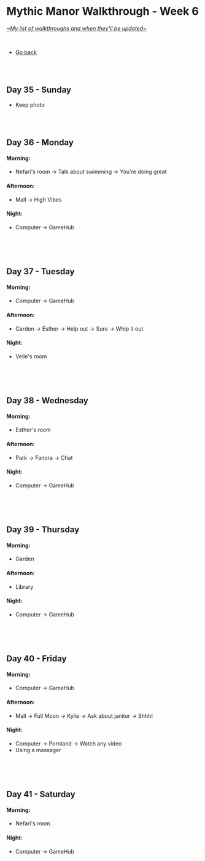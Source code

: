 # Mythic Manor Walkthrough - Week 6
[*\~My list of walkthroughs and when they'll be updated\~*](https://www.patreon.com/maimlain)

<br>

- [Go back](https://github.com/maim-lain/mythicmanor/blob/master/walkthrough.md)

<br>
<br>

## Day 35 - Sunday
- Keep photo

<br>
<br>

## Day 36 - Monday
#### Morning:
- Nefari's room -> Talk about swimming -> You're doing great

#### Afternoon:
- Mall -> High Vibes

#### Night:
- Computer -> GameHub

<br>
<br>
<br>

## Day 37 - Tuesday
#### Morning:
- Computer -> GameHub

#### Afternoon:
- Garden -> Esther -> Help out -> Sure -> Whip it out

#### Night:
- Velle's room

<br>
<br>
<br>

## Day 38 - Wednesday
#### Morning:
- Esther's room

#### Afternoon:
- Park -> Fanora -> Chat

#### Night:
- Computer -> GameHub

<br>
<br>
<br>

## Day 39 - Thursday
#### Morning:
- Garden

#### Afternoon:
- Library

#### Night:
- Computer -> GameHub

<br>
<br>
<br>

## Day 40 - Friday
#### Morning:
- Computer -> GameHub

#### Afternoon:
- Mall -> Full Moon -> Kylie -> Ask about janitor -> Shhh!

#### Night:
- Computer -> Pornland -> Watch any video
- Using a massager

<br>
<br>
<br>

## Day 41 - Saturday
#### Morning:
- Nefari's room

#### Night:
- Computer -> GameHub

<br>
<br>
<br>

<!---

noon:
- Bulletin board -> Accept task
- Pool -> Investigate pool -> Watch Esther

- check Naira's diary after events
    - Garden -> Esther -> Ask to get.. -> Fix her computer
    - Check wardrobe -> Dig around -> Diary entry #4??


- Velle 15 - Afternoon - Gym>Shower Area | Click on the women’s shower area door. Morning - Mall>High Vibes | Enter the store. Night - Velvet Desires | Give the item to Celeste.
- Esther 16 - Afternoon - Art Studio | Register for a class.
- Naira 16 - Afternoon - Cafe | Talk to her, go with her.
- Nefari 16 - 
- Fanora 17 - Morning - Her room | Visit her, go with her.





## Day  - day
#### Morning:
- 

#### Afternoon:
- 

#### Night:
- 

<br>
<br>
<br>

- Naira Accessible room content | Naira’s diary (more entries as Naira levels up), Naira’s locked box. (Password for the box is in Diary entry #473 - “naira+[mc]” with “[mc]” being your character’s name). You may also use “naira+mc” if your name is not working.
- when esther is lvl 13 watch p in the morning ??????
- Magic Lake -> Dock -> Look around (at night)

--->
